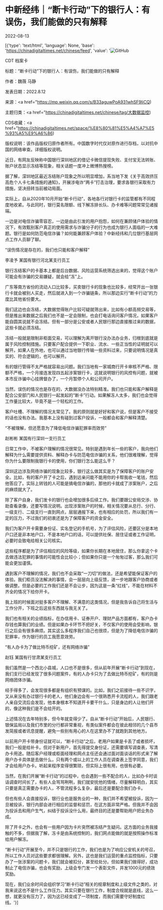 # 中新经纬｜“断卡行动”下的银行人：有误伤，我们能做的只有解释

2022-08-13

[{'type': 'text/html', 'language': None, 'base': 'https://chinadigitaltimes.net/chinese/feed', 'value': '![GitHub](https://chinadigitaltimes.net/chinese/files/2022/08/2cca359009bd42cf8a89aafc00cdd426.jpg)



CDT 档案卡

标题：“断卡行动”下的银行人：有误伤，我们能做的只有解释

作者：魏薇 马静

发表日期：2022.8.12

来源：<a href="https://mp.weixin.qq.com/s/B33aguwPoA931whSF9IiCQ)

主题归类：<a href="https://chinadigitaltimes.net/chinese/tag/大数据监控)

CDS收藏：<a href="https://chinadigitaltimes.net/space/%E8%80%81%E5%A4%A7%E5%93%A5%E9%A6%86)

版权说明：该作品版权归原作者所有。中国数字时代仅对原作进行存档，以对抗中国的网络审查。详细版权说明。







近日，有网友反映称中国银行深圳地区的借记卡微信提现失败、支付宝无法转账、账户状态显示冻结等现象，相关话题一度冲上微博热搜榜。

据了解，深圳地区最近冻结账户现象之所以明显增加，系当地下发《关于高效挤压高危个人卡七条措施的通知》，开展涉电诈“两卡”打击治理，要求各银行采取有力措施，坚决扭转当前被动局面。

实际上，自从2020年10月开始“断卡行动”，各地各行对银行卡的监管都有不同程度地收紧。与此同时，银行莫名限额、线下解冻排长队、办卡难等问题常常见诸报端。

一边是对电信诈骗零容忍，一边是由此引发的用户抱怨，如何在兼顾储户体验的情况下，有效甄别客户真正的使用需求与诈骗分子的行为也成为银行人面临的一大难题。银行是如何防范电信诈骗？如何能兼顾客户体验？中新经纬和几位银行基层网点工作人员聊了聊。

“误伤情况是存在的，我们也只能和客户解释”

李凌予  某国有银行河北某支行员工

银行冻结客户的卡基本上都是后台数据、风险运营系统筛选出来的，觉得这个账户可能会有诈骗的交易嫌疑，就会给“冻”上。

广东等南方省份的流动人口比较多，买卖银行卡的现象也比较多，经常开出一张银行卡就会被别人买走，然后就进入到一个诈骗链条，所以那边实行“断卡行动”的力度比其他省份要大。

我们这边也会冻结，大数据觉得账户比较可疑就筛出来，比如有小额高频交易等，但是推出来数据之后我们也不是一定会限制，也会打电话询问客户情况，如果客户能自圆其说就不会冻结。但有一部分是公安或者人民银行那边直接推过来的数据，这些卡就必须冻结。

冻结一般就是限制非柜面交易，可以理解为离开银行没办法办业务，归根到底就是属于风险控制措施。只要客户配合提供一下职业、流水、一些正当性的证明就可以解开。如果人在外地，也可以通过当地银行传输一些资料过来，只要说明情况是真实的、符合逻辑的，也可以解开。

有的银行管得不太严格就容易出问题。我们当地有一家城商行开卡审核不严格、限额不严格，一个月接连发现四五起涉案银行卡，这就说明银行的风控有问题，就被本市反诈骗中心挂牌督办了，一个月暂停个人和公司开户。

当然，误伤的情况也是存在的，大数据没办法特别精准。我们也只能和客户解释是配合公安部门和人民银行一起发起的“断卡”行动。如果解冻人太多，我们也会觉得工作量比较大，毕竟不是一个轻松的工作。

客户吐槽、不理解的情况太常见了。我的原则就是好好和客户说，但是客户不接受的话也没有办法。我基本上没有碰到过客户投诉，一般都会和客户解释清楚。

“不被理解，但还愿意为了降低电信诈骗犯罪率而效劳”

赵彬彬 某国有行深圳一支行员工

日常工作中，不被客户理解的情况很常见。特别是遇到年长一些的客户，我向他们解释为什么需要提供资料、解释办卡与防范电信诈骗的关系，他们很难理解，觉得你为什么要限制我银行卡的使用，你们银行怎么能这么干？

深圳这边涉及网络诈骗的现象比较多，银行这么做其实是为了保障客户的账户安全。比如，有的客户开了卡之后，遇到远亲问能不能用你的卡帮我收一笔钱，然后他答应了。实际上转钱的人可能是搞电信诈骗的，那他的卡就成了涉案账户，之后的麻烦就大了。

除了客户自身，我们发卡的银行也会增加很多后续工作。我们要跟公安局交涉、协助查看录像，还要写情况说明。出现涉案账户的时候，相关情况要从总行、分行、一级支行、二级支行一直到网点，层层通报下来，也有相应的处罚，所以我们有一定的压力，不过我们的初衷还是为了保障客户的资金安全。

我们为客户开卡需要身份证、实名登记的手机号，为了评估风险，还要区分是本地户口还是非本地户口，不是本地户口的话，可以提供社保、居住证或者工作证明，必要时会致电给相关公司核实。

这些程序都是为了评估相应的风险等级，如果你长期在本地居住，那么你拿这个卡去做违法犯罪的事情的可能性会比较小；但如果你只是一个匆匆过客，那么我们可能会更加谨慎。

遇到客户不理解的情况，我们也不会采取“一刀切”的做法，还是希望能保证客户的体验。我们柜员没法解决的事情，会一层层向上级反馈，进一步地跟客户协商或者做调整。但是必要的工作我们还是不会让步，因为这是一条“红线”，不能在材料不齐全的情况下给你开卡。

我上班的时候面对挺多客户不理解、不满意的这类情况，但是我告诉自己将生活与工作分开，下班之后这些东西就与我无关了。

我们也有相关的业绩指标，在办信用卡、证券开户、理财产品方面都有，客户办卡存钱也算我们的业绩。但是如果办卡环节不把好关，不仅客户的使用会受影响，银行之后会有很多麻烦。其实这么多程序我们自己也很烦，但是为了降低电信诈骗的犯罪率，作为银行的员工我愿意效劳。

“有人办卡为了做比特币挖矿，还有网络诈骗”

赵钰 某国有行甘肃某支行员工

我们虽然是一个西北小县城，人口也不是很多，但从前年开展“断卡行动”到现在，我们支行已经发现了很多问题案件，有的人办卡只为了去做比特币挖矿，有的则是网络团体诈骗。

经手得多了，会发现很多都是有组织有预谋的。比如，我们之前接待一些不识字，又从来没有办过银行卡的老人，他们身边会有一个很熟悉开卡流程的人，我们跟老人亲自交流后会发现，他本身根本不知道开卡要干什么，只是身边的人让他们开的，像这种我们是不会给开的。

上述情况在去年特别多，但今年就变得少了。自从“断卡行动”开始后，人民银行、银保监局以及我们市里的分行都非常重视，有类似案件都会在彼此相邻的几个县市发简报或者讯息提醒，避免一些别有用心的人在这里办不了就跑到其他地方。

以前用户开卡带身份证就可以，“断卡行动”之后，老用户如果是卡丢了或者损坏，我们一般是给补卡。但对于新用户，首先得提交身份证，还需要填写调查表，写清办卡用途。随后客户经理或柜面经理和网点主任还会通过面对面谈话的形式来了解用户办卡具体是去做什么，只有两个或以上的工作人员在调查表上签字同意，我们才会给用户办卡。听起来程序变得很繁琐，但实际上很有用，也很有必要。

当然，在我们开展“断卡行动”的过程中，也会遇到一些不配合的人，比如办卡时谈话调查时间长了，有些人会骂骂咧咧，我们就安抚他的情绪，尽量解释明白，其实只要是真正需要办卡的人，不管流程多么复杂，最后还是要配合我们办卡。

但也有些人会直接投诉，银行业也是服务业的一种，我们并不希望被投诉，因为一旦被投诉，银行内部会进行相应的监督和惩罚，在这方面非常严格。但我并不会因为投诉去和用户生气，纠结于投诉没什么用，最终目的还是要帮助用户把业务办成。

除了开卡之外，也会有一些用户因为卡片突然被冻结产生疑问。这方面的业务我接触的不多，但据我了解，冻卡是由系统控制的，我们网点能做的就是按照操作标准给用户解冻。

“断卡行动”开展至今，并不只是银行的工作，我们也是为了响应公安机关的号召，所以工作人员对这些要求都很理解。另外，这也是我们运营的重点监控指标，只要办了一张涉案的问题卡，我们就会被扣分，甚至给处分。但如果我们做得好，成功制止了电信诈骗，也会有奖励，上级会专门发一个表彰文件，并发1000元的绩效奖励。

现在，我们业余时间会组织学习“断卡行动”相关的规章制度和上级文件之类的，对我来说这也不是什么工作压力。其实只要在银行工作，制度合规就是底线，这么一想，就更没有压力了，因为这已经变成了一项制度，而我们需要守好制度红线。'}]